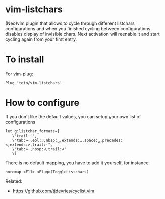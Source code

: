 vim-listchars
===

(Neo)vim plugin that allows to cycle through different listchars configurations and when you finished
cycling between configurations disables display of invisible chars. 
Next activation will reenable it and start cycling again from your first entry.

To install
===
For vim-plug:
```
Plug 'teto/vim-listchars'
```

How to configure
===

If you don't like the default values, you can setup your own list of configurations
```vim
let g:listchar_formats=[ 
   \"trail:·",
   \"tab:»·,eol:↲,nbsp:␣,extends:…,space:␣,precedes:<,extends:>,trail:·",
   \"tab:»·,nbsp:↲,trail:↲"
   \]
```

There is no default mapping, you have to add it yourself, for instance:

```noremap <F11> <Plug>(ToggleListchars)```


Related:
- https://github.com/tjdevries/cyclist.vim
